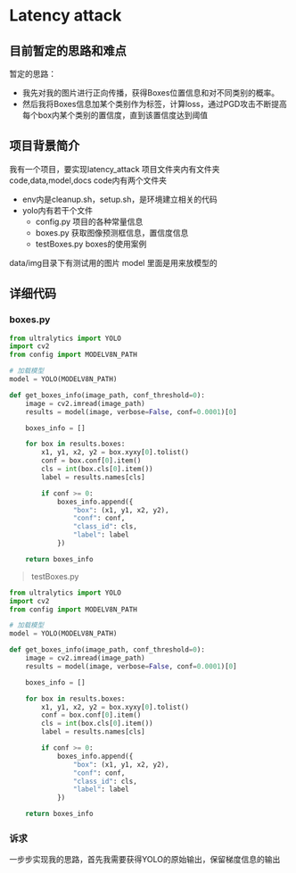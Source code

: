 # Latency attack
## 目前暂定的思路和难点
暂定的思路：
+ 我先对我的图片进行正向传播，获得Boxes位置信息和对不同类别的概率。
+ 然后我将Boxes信息加某个类别作为标签，计算loss，通过PGD攻击不断提高每个box内某个类别的置信度，直到该置信度达到阈值
## 项目背景简介
我有一个项目，要实现latency_attack
项目文件夹内有文件夹code,data,model,docs
 code内有两个文件夹
+ env内是cleanup.sh，setup.sh，是环境建立相关的代码
+ yolo内有若干个文件
    - config.py 项目的各种常量信息
    - boxes.py 获取图像预测框信息，置信度信息
    - testBoxes.py boxes的使用案例

data/img目录下有测试用的图片
model 里面是用来放模型的
## 详细代码
### boxes.py
```python
from ultralytics import YOLO
import cv2
from config import MODELV8N_PATH

# 加载模型
model = YOLO(MODELV8N_PATH)

def get_boxes_info(image_path, conf_threshold=0):
    image = cv2.imread(image_path)
    results = model(image, verbose=False, conf=0.0001)[0]

    boxes_info = []

    for box in results.boxes:
        x1, y1, x2, y2 = box.xyxy[0].tolist()
        conf = box.conf[0].item()
        cls = int(box.cls[0].item())
        label = results.names[cls]

        if conf >= 0:
            boxes_info.append({
                "box": (x1, y1, x2, y2),
                "conf": conf,
                "class_id": cls,
                "label": label
            })

    return boxes_info
```
> testBoxes.py
```python
from ultralytics import YOLO
import cv2
from config import MODELV8N_PATH

# 加载模型
model = YOLO(MODELV8N_PATH)

def get_boxes_info(image_path, conf_threshold=0):
    image = cv2.imread(image_path)
    results = model(image, verbose=False, conf=0.0001)[0]

    boxes_info = []

    for box in results.boxes:
        x1, y1, x2, y2 = box.xyxy[0].tolist()
        conf = box.conf[0].item()
        cls = int(box.cls[0].item())
        label = results.names[cls]

        if conf >= 0:
            boxes_info.append({
                "box": (x1, y1, x2, y2),
                "conf": conf,
                "class_id": cls,
                "label": label
            })

    return boxes_info
```
### 诉求
一步步实现我的思路，首先我需要获得YOLO的原始输出，保留梯度信息的输出